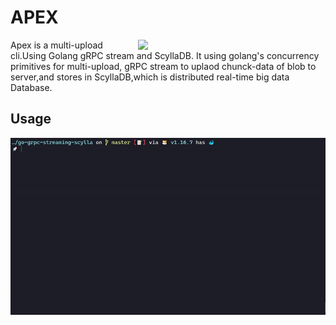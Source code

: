 # APEX

<img align="right" width="300px" src="https://storage.googleapis.com/gopherizeme.appspot.com/gophers/9017118d6e2d3cab5acae7944a96d718ffc50b5d.png">

Apex is a multi-upload cli.Using Golang gRPC stream and ScyllaDB. It using golang's concurrency primitives for multi-upload,
gRPC stream to uplaod chunck-data of blob to server,and stores in ScyllaDB,which is distributed real-time big data Database.

## Usage

<img src="https://raw.githubusercontent.com/sourikghosh/go-grpc-streaming-scylla/master/apexUplaod.gif">